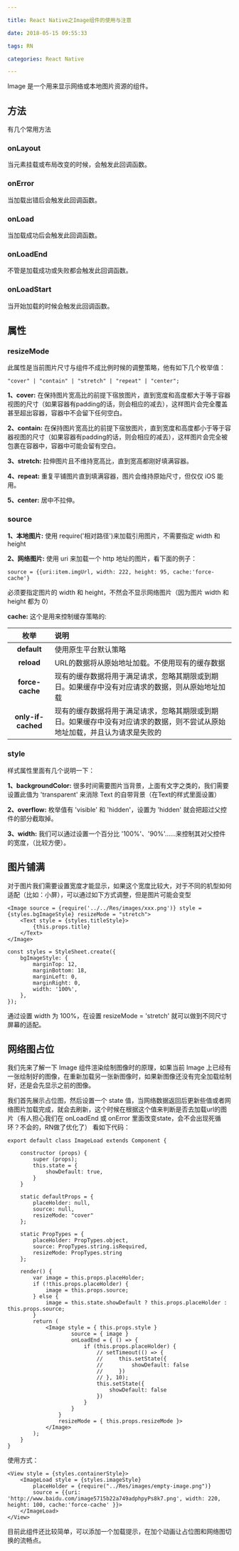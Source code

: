 ```yaml
---

title: React Native之Image组件的使用与注意

date: 2018-05-15 09:55:33

tags: RN

categories: React Native

---
```


Image 是一个用来显示网络或本地图片资源的组件。

## 方法

有几个常用方法

### onLayout 

当元素挂载或布局改变的时候，会触发此回调函数。

### onError

当加载出错后会触发此回调函数。

### onLoad

当加载成功后会触发此回调函数。

### onLoadEnd

不管是加载成功或失败都会触发此回调函数。

### onLoadStart

当开始加载的时候会触发此回调函数。

## 属性

### resizeMode

此属性是当前图片尺寸与组件不成比例时候的调整策略，他有如下几个枚举值：

```
"cover" | "contain" | "stretch" | "repeat" | "center";
```

**1、cover:** 在保持图片宽高比的前提下宿放图片，直到宽度和高度都大于等于容器视图的尺寸（如果容器有padding的话，则会相应的减去），这样图片会完全覆盖甚至超出容器，容器中不会留下任何空白。

**2、contain:** 在保持图片宽高比的前提下宿放图片，直到宽度和高度都小于等于容器视图的尺寸（如果容器有padding的话，则会相应的减去），这样图片会完全被包裹在容器中，容器中可能会留有空白。

**3、stretch:** 拉伸图片且不维持宽高比，直到宽高都刚好填满容器。

**4、repeat:** 重复平铺图片直到填满容器，图片会维持原始尺寸，但仅仅 iOS 能用。

**5、center:** 居中不拉伸。

### source

**1、本地图片:** 使用 require('相对路径')来加载引用图片，不需要指定 width 和 height

**2、网络图片:** 使用 uri 来加载一个 http 地址的图片，看下面的例子：

```
source = {{uri:item.imgUrl, width: 222, height: 95, cache:'force-cache'}
```

必须要指定图片的 width 和 height，不然会不显示网络图片（因为图片 width 和 height 都为 0）

**cache:** 这个是用来控制缓存策略的:

| 枚举				| 			说明			|
| :------------:	| :-------------------	|
| **default**		| 使用原生平台默认策略		|
| **reload**		| URL的数据将从原始地址加载。不使用现有的缓存数据|
| **force-cache**| 现有的缓存数据将用于满足请求，忽略其期限或到期日。如果缓存中没有对应请求的数据，则从原始地址加载					|
| **only-if-cached**| 现有的缓存数据将用于满足请求，忽略其期限或到期日。如果缓存中没有对应请求的数据，则不尝试从原始地址加载，并且认为请求是失败的|

### style

样式属性里面有几个说明一下：

**1、backgroundColor:** 很多时间需要图片当背景，上面有文字之类的，我们需要设置此值为 'transparent' 来消除 Text 的自带背景（在Text的样式里面设置）

**2、overflow:** 枚举值有 'visible' 和 'hidden'，设置为 'hidden' 就会把超过父控件的部分截取掉。

**3、width:** 我们可以通过设置一个百分比 '100%'、'90%'......来控制其对父控件的宽度，（比较方便）。


## 图片铺满

对于图片我们需要设置宽度才能显示，如果这个宽度比较大，对于不同的机型如何适配（比如：小屏），可以通过如下方式调整，但是图片可能会变型

```
<Image source = {require('../../Res/images/xxx.png')} style = {styles.bgImageStyle} resizeMode = "stretch">
    <Text style = {styles.titleStyle}>
        {this.props.title}
    </Text>         
</Image>

const styles = StyleSheet.create({
    bgImageStyle: {
        marginTop: 12,
        marginBottom: 18,
        marginLeft: 0,
        marginRight: 0,
        width: '100%',
    },
});
```

通过设置 width 为 100%，在设置 resizeMode = 'stretch' 就可以做到不同尺寸屏幕的适配。

## 网络图占位

我们先来了解一下 Image 组件渲染绘制图像时的原理，如果当前 Image 上已经有一张绘制好的图像，在重新加载另一张新图像时，如果新图像还没有完全加载绘制好，还是会先显示之前的图像。

我们首先展示占位图，然后设置一个 state 值，当网络数据返回后更新些值或者网络图片加载完成，就会去刷新，这个时候在根据这个值来判断是否去加载url的图片（有人担心我们在 onLoadEnd 或 onError 里面改变state，会不会出现死循环？不会的，RN做了优化了）
看如下代码：

```
export default class ImageLoad extends Component {

    constructor (props) {
        super (props);
        this.state = {
            showDefault: true,
        }
    }

    static defaultProps = {
        placeHolder: null,
        source: null,
        resizeMode: "cover"
    };

    static PropTypes = {
        placeHolder: PropTypes.object,
        source: PropTypes.string.isRequired,
        resizeMode: PropTypes.string
    };

    render() {
        var image = this.props.placeHolder;
        if (!this.props.placeHolder) {
            image = this.props.source;
        } else {
            image = this.state.showDefault ? this.props.placeHolder : this.props.source;
        }
        return (
            <Image style = { this.props.style } 
                    source = { image }
                    onLoadEnd = { () => {
                        if (this.props.placeHolder) {
                            // setTimeout(() => {
                            //     this.setState({
                            //         showDefault: false
                            //     })
                            // }, 10);
                            this.setState({
                                showDefault: false
                            })
                        } 
                    }
                }
                resizeMode = { this.props.resizeMode }>
            </Image>
        );
    }
}
```

使用方式：

```
<View style = {styles.containerStyle}>
    <ImageLoad style = {styles.imageStyle}
        placeHolder = {require("../Res/images/empty-image.png")}
        source = {{uri: 'http://www.baidu.com/image5715b22a749adphpyPs8k7.png', width: 220, height: 100, cache:'force-cache' }}>
    </ImageLoad>
</View>
```

目前此组件还比较简单，可以添加一个加载提示，在加个动画让占位图和网络图切换的流畅点。
